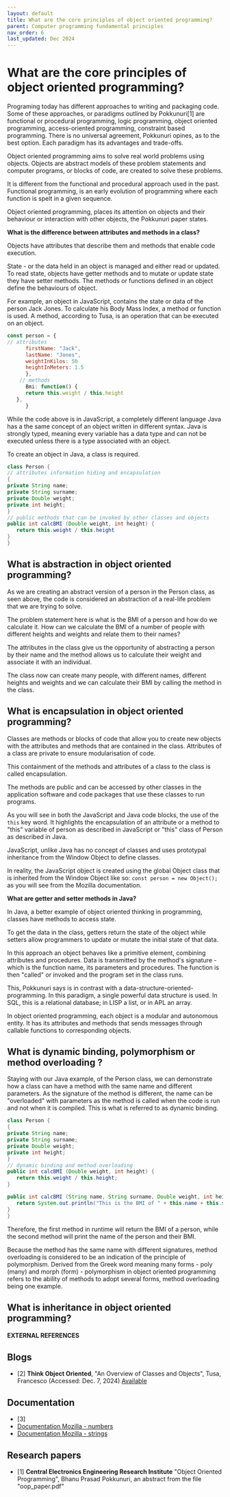 ```yaml
---
layout: default
title: What are the core principles of object oriented programming?
parent: Computer programming fundamental principles
nav_order: 6
last_updated: Dec 2024
---
```


# What are the core principles of object oriented programming?

Programing today has different approaches to writing and packaging code. Some of these approaches, or paradigms outlined by Pokkunuri[1] are functional or procedural programming, logic programming, object oriented programming, access-oriented programming, constraint based programming. There is no universal agreement, Pokkunuri opines, as to the best option. Each paradigm has its advantages and trade-offs.

Object oriented programming aims to solve real world problems using objects. Objects are abstract models of these problem statements and computer programs, or blocks of code, are created to solve these problems.

It is different from the functional and procedural approach used in the past. Functional programming, is an early evolution of programming where each function is spelt in a given sequence.

Object oriented programming, places its attention on objects and their behaviour or interaction with other objects, the Pokkunuri paper states.

__What is the difference between attributes and methods in a class?__

Objects have attributes that describe them and methods that enable code execution.

State - or the data held in an object is managed and either read or updated. To read state, objects have getter methods and to mutate or update state they have setter methods. The methods or functions defined in an object define the behaviours of object.

For example, an object in JavaScript, contains the state or data of the person Jack Jones. To calculate his Body Mass Index, a method or function is used. A method, according to Tusa, is an operation that can be executed on an object.

```JavaScript
const person = {
// attributes
      firstName: "Jack",
      lastName: "Jones",
      weightInKilos: 50
      heightInMeters: 1.5
      },
    // methods  
      Bmi: function() {
      return this.weight / this.height
   },
      }
```      

While the code above is in JavaScript, a completely different language Java has a the same concept of an object written in different syntax. Java is strongly typed, meaning every variable has a data type and can not be executed unless there is a type associated with an object.

To create an object in Java, a class is required. 

```Java
class Person {
// attributes information hiding and encapsulation
{
private String name;
private String surname;
private Double weight;
private int height;
}
// public methods that can be invoked by other classes and objects
public int calcBMI (Double weight, int height) {
   return this.weight / this.height
}
}
```

## What is abstraction in object oriented programming?

As we are creating an abstract version of a person in the Person class, as seen above, the code is considered an abstraction of a real-life problem that we are trying to solve.

The problem statement here is what is the BMI of a person and how do we calculate it. How can we calculate the BMI of a number of people with different heights and weights and relate them to their names?

The attributes in the class give us the opportunity of abstracting a person by their name and the method allows us to calculate their weight and associate it with an individual.

The class now can create many people, with different names, different heights and weights and we can calculate their BMI by calling the method in the class.


## What is encapsulation in object oriented programming?

Classes are methods or blocks of code that allow you to create new objects with the attributes and methods that are contained in the class. Attributes of a class are private to ensure modularisation of code. 

This containment of the methods and attributes of a class to the class is called encapsulation. 

The methods are public and can be accessed by other classes in the application software and code packages that use these classes to run programs.

As you will see in both the JavaScript and Java code blocks, the use of the `this` key word. It highlights the encapsulation of an attribute or a method to "this" variable of person as described in JavaScript or "this" class of Person as described in Java.

JavaScript, unlike Java has no concept of classes and uses prototypal inheritance from the Window Object to define classes.

In reality, the JavaScript object is created using the global Object class that is inherited from the Window Object like so: `const person = new Object();` as you will see from the Mozilla documentation. 

__What are getter and setter methods in Java?__

In Java, a better example of object oriented thinking in programming, classes have methods to access state. 

To get the data in the class, getters return the state of the object while setters allow programmers to update or mutate the initial state of that data.

In this approach an object behaves like a primitive element, combining attributes and procedures. Data is transmitted by the method's signature - which is the function name, its parameters and procedures. The function is then "called" or invoked and the program set in the class runs.

This, Pokkunuri says is in contrast with a data-structure-oriented-programming. In this paradigm, a single powerful data structure is used. In SQL, this is a relational database; in LISP a list, or in APL an array.

In object oriented programming, each object is a modular and autonomous entity. It has its attributes and methods that sends messages through callable functions to corresponding objects.


## What is dynamic binding, polymorphism or method overloading ?

Staying with our Java example, of the Person class, we can demonstrate how a class can have a method with the same name and different parameters. As the signature of the method is different, the name can be "overloaded" with parameters as the method is called when the code is run and not when it is compiled. This is what is referred to as dynamic binding.

```Java
class Person {
{
private String name;
private String surname;
private Double weight;
private int height;
}
// dynamic binding and method overloading
public int calcBMI (Double weight, int height) {
   return this.weight / this.height;
}

public int calcBMI (String name, String surname, Double weight, int height) {
   return System.out.println("This is the BMI of " + this.name + this.surname) && this.weight / this.height
}
}
```
Therefore, the first method in runtime will return the BMI of a person, while the second method will print the name of the person and their BMI.

Because the method has the same name with different signatures, method overloading is considered to be an indication of the principle of polymorphism. Derived from the Greek word meaning many forms -  poly (many) and morph (form) - polymorphism in object oriented programming refers to the ability of methods to adopt several forms, method overloading being one example.


## What is inheritance in object oriented programming?

#### EXTERNAL REFERENCES

## Blogs

- [2] __Think Object Oriented__, "An Overview of Classes and Objects", Tusa, Francesco (Accessed: Dec. 7, 2024) [Available](https://thinkobjectoriented.hashnode.dev/introduction-to-the-java-language)


## Documentation
- [3]
- [Documentation Mozilla - numbers](https://developer.mozilla.org/en-US/docs/Web/JavaScript/Reference/Global_Objects/Number)
- [Documentation Mozilla - strings](https://developer.mozilla.org/en-US/docs/Web/JavaScript/Reference/Global_Objects/String)


## Research papers

- [1] __Central Electronics Engineering Research Institute__ "Object Oriented Programming", Bhanu Prasad Pokkunuri, an abstract from the file "oop_paper.pdf"
